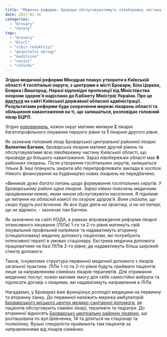 ```yaml
---
title: "Медична реформа: Бровари обслуговуватимуть лівобережну частину Київської області"
date: 2017-01-16
categories: 
  - "brovary"
  - "novyny"
tags: 
  - "brovary"
  - "btsrl"
  - "vibir-redaktsiyi"
  - "gospitalni-okrugy"
  - "meditsina"
  - "novini"
  - "reformi"
---
```


**Згідно медичної реформи Мінздрав планує утворити в Київській області 4 госпітальні округи, з центрами в місті Бровари, Біла Церква, Боярка і Вишгород. Наразі відповідні пропозиції від Міністерства охорони здоров’я надіслано до Кабінету Міністрів України. Про це [йдеться](http://koda.gov.ua/news/na-kiivshhini-planuyut-stvoriti-4-gospit/) на сайті Київської державної обласної адміністрації. Результатами реформи буде скорочення мережі лікарень області та збільшення навантаження на ті, що залишаться, розповідає головний лікар БЦРЛ.**

Згідно [нововведень](http://www.kmu.gov.ua/control/uk/cardnpd?docid=249582611), кожен округ матиме мінімум **2** лікарні багатопрофільного лікування першого рівня та **1** лікарню другого рівня.

Як зазначив головний лікар Броварської центральної районної лікарні **Валентин Багнюк**, броварська лікарня матиме другий рівень та обслуговуватиме всю лівобережну частину Київської області, що призведе до більшого навантаження. Зараз лівобережжя області має **6** районних лікарень. Після утворення госпітальних округів, залишаться тільки **3**. Інші планують закрити або перепрофілювати заклади в хоспіси. Ніякого фінансування на будівництво нових лікарень не передбачено.

_«Виникає дуже багато питань щодо формування госпітальних округів. У Броварському районі одна лікарня. Зараз ніяких пояснень медичним працівникам немає, яким чином обслуговувати населення. Я піднімав це питання на обласній комісії по охороні здоров’я. Вони сказали, що скоро будуть роз’яснення. Як все буде діяти на практиці, а не на папері, ще не відомо»,_ - зазначає пан Багнюк.

Як зазначено на сайті КОДА, в рамках впроваждення реформи лікарні інтенсивного лікування (ЛІЛи) 1-го та 2-го рівня матимуть свій лікувальний профільний напрямок та надаватимуть вторинну (спеціалізовану) медичну допомогу пацієнтам, які потребують інтенсивної терапії в умовах стаціонару. Екстрена медична допомога працюватиме на базі ЛІЛів 2-го рівня, де надаватимуть більш широкий спектр допомоги.

Також, існуватиме структура первинної медичної допомоги з лікарів загальної практики. ЛІЛи 1-го та 2-го рівня будуть приймати пацієнтів лише за направленням сімейних лікарів-терапевтів. Для отримання медичних послуг, кожен матиме змогу для себе самостійно вибрати та підписати договір з лікарями, які надаватимуть направлення в ЛІЛи.

Нагадаємо, у Броварах вже функціонує розподіл медицини на первинну та вторинну ланку. До первинної належить мережа амбулаторій [Броварського міського центру медико-санітарної допомоги](http://brovmedcentr.in.ua/), де пацієнтів обслуговують сімейні лікарі, терапевти та педіатри. До вторинної відносять [Броварську центральну районну лікарню](http://brovcrl.in.ua/), що розташована по вул.Шевченка, 14 та ділиться на стаціонар та полікілінку. Вузькі спеціалісти приймають там пацієнтів за направленнями від лікарів сімейних.
